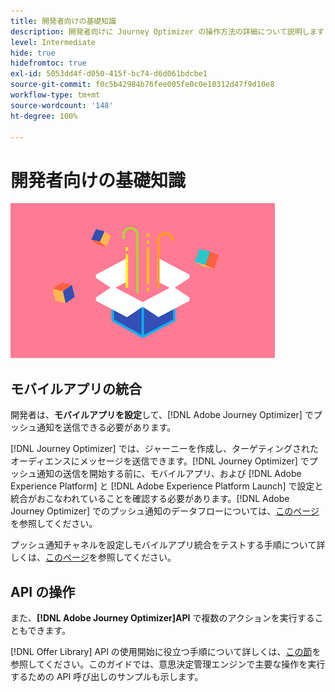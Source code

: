 ```yaml
---
title: 開発者向けの基礎知識
description: 開発者向けに Journey Optimizer の操作方法の詳細について説明します
level: Intermediate
hide: true
hidefromtoc: true
exl-id: 5053dd4f-d050-415f-bc74-d6d061bdcbe1
source-git-commit: f0c5b42984b76fee005fe0c0e10312d47f9d10e8
workflow-type: tm+mt
source-wordcount: '148'
ht-degree: 100%

---
```


# 開発者向けの基礎知識

![開発者](assets/do-not-localize/user-3.png)

## モバイルアプリの統合

開発者は、**モバイルアプリを設定**&#x200B;して、[!DNL Adobe Journey Optimizer] でプッシュ通知を送信できる必要があります。

[!DNL Journey Optimizer] では、ジャーニーを作成し、ターゲティングされたオーディエンスにメッセージを送信できます。[!DNL Journey Optimizer] でプッシュ通知の送信を開始する前に、モバイルアプリ、および [!DNL Adobe Experience Platform] と [!DNL Adobe Experience Platform Launch] で設定と統合がおこなわれていることを確認する必要があります。[!DNL Adobe Journey Optimizer] でのプッシュ通知のデータフローについては、[このページ](../push-gs.md)を参照してください。

プッシュ通知チャネルを設定しモバイルアプリ統合をテストする手順について詳しくは、[このページ](../push-configuration.md)を参照してください。

## API の操作

また、**[!DNL Adobe Journey Optimizer]API** で複数のアクションを実行することもできます。

[!DNL Offer Library] API の使用開始に役立つ手順について詳しくは、[この節](../offers/api-reference/getting-started.md)を参照してください。このガイドでは、意思決定管理エンジンで主要な操作を実行するための API 呼び出しのサンプルも示します。
